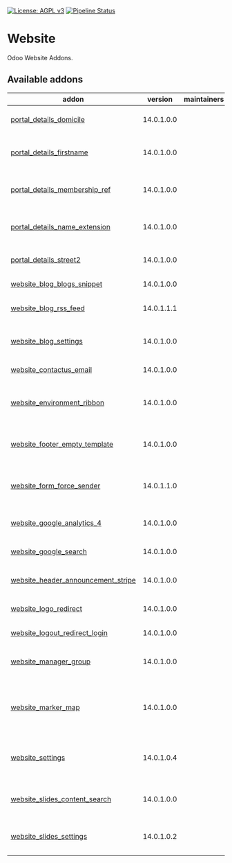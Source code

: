 [![License: AGPL v3](https://img.shields.io/badge/License-AGPL%20v3-blue.svg)](https://www.gnu.org/licenses/agpl-3.0)
[![Pipeline Status](https://gitlab.com/tawasta/odoo/website/badges/14.0-dev/pipeline.svg)](https://gitlab.com/tawasta/odoo/website/-/pipelines/)

Website
=======
Odoo Website Addons.

[//]: # (addons)

Available addons
----------------
addon | version | maintainers | summary
--- | --- | --- | ---
[portal_details_domicile](portal_details_domicile/) | 14.0.1.0.0 |  | Portal details edit domicile information
[portal_details_firstname](portal_details_firstname/) | 14.0.1.0.0 |  | Portal details replace name with first name and last name
[portal_details_membership_ref](portal_details_membership_ref/) | 14.0.1.0.0 |  | Show Membership Reference (partner.ref) in portal details.
[portal_details_name_extension](portal_details_name_extension/) | 14.0.1.0.0 |  | Portal details add name extension from connector_netvisor
[portal_details_street2](portal_details_street2/) | 14.0.1.0.0 |  | Portal details add optional field street 2
[website_blog_blogs_snippet](website_blog_blogs_snippet/) | 14.0.1.0.0 |  | Improved Blogs Snippet
[website_blog_rss_feed](website_blog_rss_feed/) | 14.0.1.1.1 |  | Ability to create custom RSS Feeds with multiple blogs.
[website_blog_settings](website_blog_settings/) | 14.0.1.0.0 |  | Customization settings under website frontend customize menu
[website_contactus_email](website_contactus_email/) | 14.0.1.0.0 |  | Contact Us form sents by email
[website_environment_ribbon](website_environment_ribbon/) | 14.0.1.0.0 |  | Show environment ribbon on website also. Only shows text 'TEST' on website side.
[website_footer_empty_template](website_footer_empty_template/) | 14.0.1.0.0 |  | Empty footer template for non inner content blocks
[website_form_force_sender](website_form_force_sender/) | 14.0.1.1.0 |  | Override the form sender to company email to avoid being marked as spam
[website_google_analytics_4](website_google_analytics_4/) | 14.0.1.0.0 |  | Enables Google Analytics 4 Global Site Tag (gtag.js)
[website_google_search](website_google_search/) | 14.0.1.0.0 |  | Global site search with Google Search
[website_header_announcement_stripe](website_header_announcement_stripe/) | 14.0.1.0.0 |  | Announcement Stripe to Website header
[website_logo_redirect](website_logo_redirect/) | 14.0.1.0.0 |  | Redirects website logo to a custom URL
[website_logout_redirect_login](website_logout_redirect_login/) | 14.0.1.0.0 |  | Redirect to Login view after Logout
[website_manager_group](website_manager_group/) | 14.0.1.0.0 |  | new Website Permission Group to limit access for designers & editors
[website_marker_map](website_marker_map/) | 14.0.1.0.0 |  | Map thats shows markers and info windows on google maps that it gets from the backend
[website_settings](website_settings/) | 14.0.1.0.4 |  | Website toggleable settings under customize menu and other setting options
[website_slides_content_search](website_slides_content_search/) | 14.0.1.0.0 |  | Search through website slides contents on the website
[website_slides_settings](website_slides_settings/) | 14.0.1.0.2 |  | Website Slides toggleable settings under website customize menu

[//]: # (end addons)
